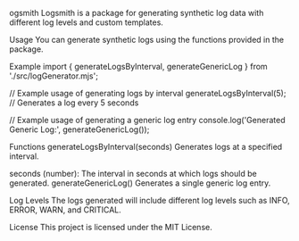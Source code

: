 ogsmith
Logsmith is a package for generating synthetic log data with different log levels and custom templates.

Usage
You can generate synthetic logs using the functions provided in the package.

Example
import { generateLogsByInterval, generateGenericLog } from './src/logGenerator.mjs';

// Example usage of generating logs by interval
generateLogsByInterval(5); // Generates a log every 5 seconds

// Example usage of generating a generic log entry
console.log('Generated Generic Log:', generateGenericLog());


Functions
generateLogsByInterval(seconds)
Generates logs at a specified interval.

seconds (number): The interval in seconds at which logs should be generated.
generateGenericLog()
Generates a single generic log entry.

Log Levels
The logs generated will include different log levels such as INFO, ERROR, WARN, and CRITICAL.

License
This project is licensed under the MIT License.